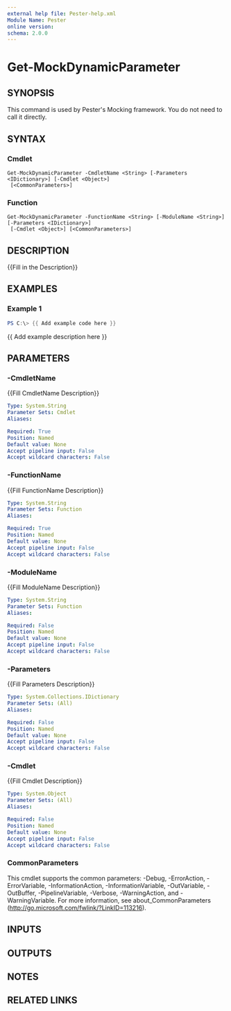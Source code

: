 ```yaml
---
external help file: Pester-help.xml
Module Name: Pester
online version:
schema: 2.0.0
---
```


# Get-MockDynamicParameter

## SYNOPSIS
This command is used by Pester's Mocking framework. 
You do not need to call it directly.

## SYNTAX

### Cmdlet
```
Get-MockDynamicParameter -CmdletName <String> [-Parameters <IDictionary>] [-Cmdlet <Object>]
 [<CommonParameters>]
```

### Function
```
Get-MockDynamicParameter -FunctionName <String> [-ModuleName <String>] [-Parameters <IDictionary>]
 [-Cmdlet <Object>] [<CommonParameters>]
```

## DESCRIPTION
{{Fill in the Description}}

## EXAMPLES

### Example 1
```powershell
PS C:\> {{ Add example code here }}
```

{{ Add example description here }}

## PARAMETERS

### -CmdletName
{{Fill CmdletName Description}}

```yaml
Type: System.String
Parameter Sets: Cmdlet
Aliases:

Required: True
Position: Named
Default value: None
Accept pipeline input: False
Accept wildcard characters: False
```

### -FunctionName
{{Fill FunctionName Description}}

```yaml
Type: System.String
Parameter Sets: Function
Aliases:

Required: True
Position: Named
Default value: None
Accept pipeline input: False
Accept wildcard characters: False
```

### -ModuleName
{{Fill ModuleName Description}}

```yaml
Type: System.String
Parameter Sets: Function
Aliases:

Required: False
Position: Named
Default value: None
Accept pipeline input: False
Accept wildcard characters: False
```

### -Parameters
{{Fill Parameters Description}}

```yaml
Type: System.Collections.IDictionary
Parameter Sets: (All)
Aliases:

Required: False
Position: Named
Default value: None
Accept pipeline input: False
Accept wildcard characters: False
```

### -Cmdlet
{{Fill Cmdlet Description}}

```yaml
Type: System.Object
Parameter Sets: (All)
Aliases:

Required: False
Position: Named
Default value: None
Accept pipeline input: False
Accept wildcard characters: False
```

### CommonParameters
This cmdlet supports the common parameters: -Debug, -ErrorAction, -ErrorVariable, -InformationAction, -InformationVariable, -OutVariable, -OutBuffer, -PipelineVariable, -Verbose, -WarningAction, and -WarningVariable.
For more information, see about_CommonParameters (http://go.microsoft.com/fwlink/?LinkID=113216).

## INPUTS

## OUTPUTS

## NOTES

## RELATED LINKS
